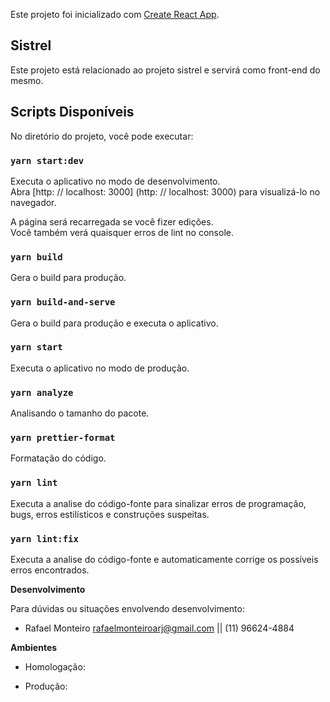Este projeto foi inicializado com [Create React App](https://github.com/facebook/create-react-app).

## Sistrel

Este projeto está relacionado ao projeto sistrel e servirá como front-end do mesmo.

## Scripts Disponíveis

No diretório do projeto, você pode executar:

### `yarn start:dev`

Executa o aplicativo no modo de desenvolvimento. <br />
Abra [http: // localhost: 3000] (http: // localhost: 3000) para visualizá-lo no navegador.

A página será recarregada se você fizer edições. <br />
Você também verá quaisquer erros de lint no console.

### `yarn build`

Gera o build para produção. <br />

### `yarn build-and-serve`

Gera o build para produção e executa o aplicativo. <br />

### `yarn start`

Executa o aplicativo no modo de produção. <br />

### `yarn analyze`

Analisando o tamanho do pacote. <br />

### `yarn prettier-format`

Formatação do código. <br />

### `yarn lint`

Executa a analise do código-fonte para sinalizar erros de programação, bugs, erros estilísticos e construções suspeitas. <br />

### `yarn lint:fix`

Executa a analise do código-fonte e automaticamente corrige os possíveis erros encontrados.

**Desenvolvimento**

Para dúvidas ou situações envolvendo desenvolvimento:

- Rafael Monteiro <rafaelmonteiroarj@gmail.com> || (11) 96624-4884

**Ambientes**

- Homologação:

- Produção:
